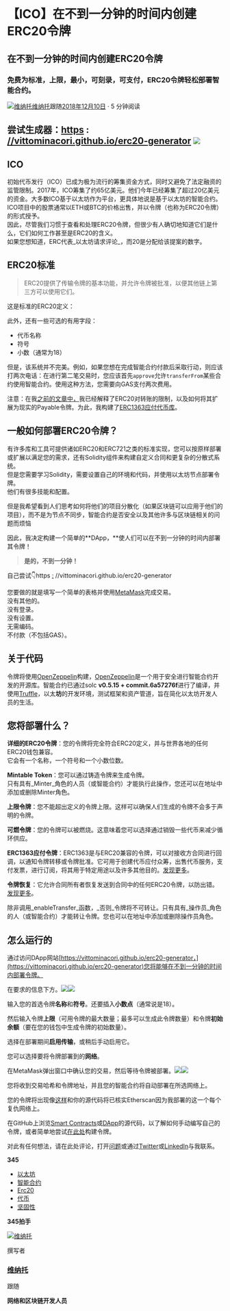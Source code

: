 # 【ICO】在不到一分钟的时间内创建ERC20令牌

## 在不到一分钟的时间内创建ERC20令牌

### 免费为标准，上限，最小，可刻录，可支付，ERC20令牌轻松部署智能合约。

[![&#x7EF4;&#x7EB3;&#x6258;](https://miro.medium.com/fit/c/96/96/1*Wy5OZ2xy6-z8hpbV6giF0w.jpeg)](https://medium.com/@vittominacori?source=post_page-----2a8751c4d6f4----------------------)[维纳托](https://medium.com/@vittominacori?source=post_page-----2a8751c4d6f4----------------------)跟随[2018年12月10日](https://medium.com/@vittominacori/create-an-erc20-token-in-less-than-a-minute-2a8751c4d6f4?source=post_page-----2a8751c4d6f4----------------------) · 5 分钟阅读

## 尝试生成器：[https](https://vittominacori.github.io/erc20-generator/) : [//vittominacori.github.io/erc20-generator](https://vittominacori.github.io/erc20-generator/) ![](https://miro.medium.com/max/1380/1*sPqrwRPa58HIbBjEu1ibcw.png)

## ICO <a id="2117"></a>

初始代币发行（ICO）已成为极为流行的筹集资金方式，同时又避免了法定融资的监管限制。2017年，ICO筹集了约65亿美元。他们今年已经筹集了超过20亿美元的资金。大多数ICO基于以太坊作为平台，更具体地说是基于以太坊的智能合约。ICO项目中的股票通常以ETH或BTC的价格出售，并以令牌（也称为ERC20令牌）的形式授予。  
因此，尽管我们习惯于查看和处理ERC20令牌，但很少有人确切地知道它们是什么，它们如何工作甚至是ERC20的含义。  
如果您想知道，ERC代表_以太坊请求评论_，而20是分配给该提案的数字。

## ERC20标准 <a id="0a56"></a>

> ERC20提供了传输令牌的基本功能，并允许令牌被批准，以便其他链上第三方可以使用它们。

这是标准的ERC20定义：

此外，还有一些可选的有用字段：

* 代币名称
* 符号
* 小数（通常为18）

但是，该系统并不完美。例如，如果您想在完成智能合约付款后采取行动，则应该打两次电话：在进行第二笔交易时，您应该首先`approve`允许`transferFrom`某些合约使用智能合约。使用这种方法，您需要向GAS支付两次费用。

注意：在我[之前的文章中，](https://medium.com/coinmonks/ethereum-payable-token-and-how-it-works-3bf3349a6a77)我已经解释了ERC20对转账的限制，以及如何将其扩展为现实的Payable令牌。为此，我构建了[ERC1363应付代币库](https://github.com/vittominacori/erc1363-payable-token)。

## 一般如何部署ERC20令牌？ <a id="0253"></a>

有许多库和工具可提供诸如ERC20和ERC721之类的标准实现，您可以按原样部署或扩展以满足您的需求，还有Solidity组件来构建自定义合同和更复杂的分散式系统。  
但是您需要学习Solidity，需要设置自己的环境和代码，并使用以太坊节点部署令牌。  
他们有很多技能和配置。

但是我希望看到人们思考如何将他们的项目分散化（如果区块链可以应用于他们的项目），而不是为节点不同步，智能合约是否安全以及其他许多与区块链相关的问题而烦恼

因此，我决定构建一个简单的**DApp，**使人们可以在不到一分钟的时间内部署其令牌！

> **是的，不到一分钟！**

自己尝试👇https [:](https://vittominacori.github.io/erc20-generator/) //vittominacori.github.io/erc20-generator  


您要做的就是填写一个简单的表格并使用[MetaMask](https://metamask.io/)完成交易。  
没有其他的。  
没有登录。  
没有设置。  
无需编码。  
不付款（不包括GAS）。

## 关于代码 <a id="c8cf"></a>

令牌将使用[OpenZeppelin](https://github.com/OpenZeppelin/openzeppelin-solidity)构建，[OpenZeppelin](https://github.com/OpenZeppelin/openzeppelin-solidity)是一个用于安全进行智能合约开发的开源库。智能合约已通过solc **v0.5.15 + commit.6a57276f**进行了编译，并使用[Truffle](https://github.com/trufflesuite/truffle)，以太**坊**的开发环境，测试框架和资产管道，旨在简化以太坊开发人员的生活。

## 您将部署什么？ <a id="33f8"></a>

**详细的ERC20令牌**：您的令牌将完全符合ERC20定义，并与世界各地的任何ERC20钱包兼容。  
它会有一个名称，一个符号和一个小数位数。

**Mintable Token**：您可以通过铸造令牌来生成令牌。  
只有具有_Minter_角色的人员（或智能合约）才能执行此操作，您还可以在地址中添加或删除Minter角色。

**上限令牌**：您不能超出定义的令牌上限。这样可以确保人们生成的令牌不会多于声明的令牌。

**可燃令牌**：您的令牌可以被燃烧。这意味着您可以选择通过销毁一些代币来减少循环供应。

**ERC1363应付令牌**：ERC1363是与ERC20兼容的令牌，可以对接收方合同进行回调，以通知令牌转移或令牌批准。它可用于创建代币应付众筹，出售代币服务，支付发票，进行订阅，将其用于特定用途以及许多其他目的。[发现更多](https://github.com/vittominacori/erc1363-payable-token)。

**令牌恢复**：它允许合同所有者恢复发送到合同中的任何ERC20令牌，以防出错。[发现更多](https://github.com/vittominacori/eth-token-recover)。

除非调用_enableTransfer_函数，_否则_令牌将不可转让。只有具有_操作员_角色的人（或智能合约）才能转让令牌。您也可以在地址中添加或删除操作员角色。

## 怎么运行的 <a id="8daf"></a>

通过访问DApp网站[https://vittominacori.github.io/erc20-generator，](https://vittominacori.github.io/erc20-generator)您将能够在不到一分钟的时间内部署令牌。

在要求的信息下方。![](https://miro.medium.com/max/60/1*PMcXv-XXfaPWVczczEhD3w.png?q=20)![](https://miro.medium.com/max/3992/1*PMcXv-XXfaPWVczczEhD3w.png)

输入您的首选令牌**名称**和**符号**。还要插入**小数点**（通常说是18）。

然后输入令牌**上限**（可用令牌的最大数量；最多可以生成此令牌数量）和令牌**初始余额**（要在您的钱包中生成令牌的初始数量）。

选择在部署期间**启用传输**，或稍后手动启用它。

您可以选择要将令牌部署到的**网络**。

在MetaMask弹出窗口中确认您的交易，然后等待令牌被部署。![](https://miro.medium.com/max/60/1*CLPpKLmC290UF16X9Vtclw.png?q=20)![](https://miro.medium.com/max/4008/1*CLPpKLmC290UF16X9Vtclw.png)

您将收到交易哈希和令牌地址，并且您的智能合约将自动部署在所选网络上。

您的令牌将出现像[这样](https://etherscan.io/token/0x883f896aae1b067f94e6e04e8cb168f871ba765b)和你的源代码将已核实Etherscan因为我部署的这一个每个复仇网络上。

在GitHub上浏览[Smart Contracts](https://github.com/vittominacori/erc20-generator)或[DApp](https://github.com/vittominacori/erc20-generator/tree/dapp)的源代码，以了解如何手动编写自己的令牌，或者简单地尝试[在此处](https://vittominacori.github.io/erc20-generator/)构建令牌。

对此有任何想法，请在此处评论，打开[问题](https://github.com/vittominacori/erc20-generator/issues)或通过[Twitter](https://twitter.com/vittominacori)或[LinkedIn](https://www.linkedin.com/in/vittoriominacori/)与我联系。

**345**

* [以太坊](https://medium.com/tag/ethereum)
* [智能合约](https://medium.com/tag/smart-contracts)
* [Erc20](https://medium.com/tag/erc20)
* [代币](https://medium.com/tag/token)
* [坚固性](https://medium.com/tag/solidity)

**345拍手**

[![&#x7EF4;&#x7EB3;&#x6258;](https://miro.medium.com/fit/c/160/160/1*Wy5OZ2xy6-z8hpbV6giF0w.jpeg)](https://medium.com/@vittominacori?source=follow_footer--------------------------follow_footer-)

撰写者

### [维纳托](https://medium.com/@vittominacori?source=follow_footer--------------------------follow_footer-)

跟随

**网络和区块链开发人员**

